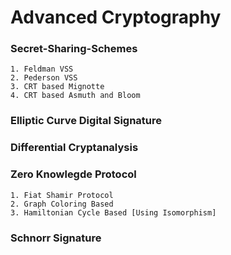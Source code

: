 # Advanced Cryptography

### Secret-Sharing-Schemes
	1. Feldman VSS
	2. Pederson VSS
	3. CRT based Mignotte
	4. CRT based Asmuth and Bloom

### Elliptic Curve Digital Signature

### Differential Cryptanalysis

### Zero Knowlegde Protocol
	1. Fiat Shamir Protocol
	2. Graph Coloring Based
	3. Hamiltonian Cycle Based [Using Isomorphism]

### Schnorr Signature

